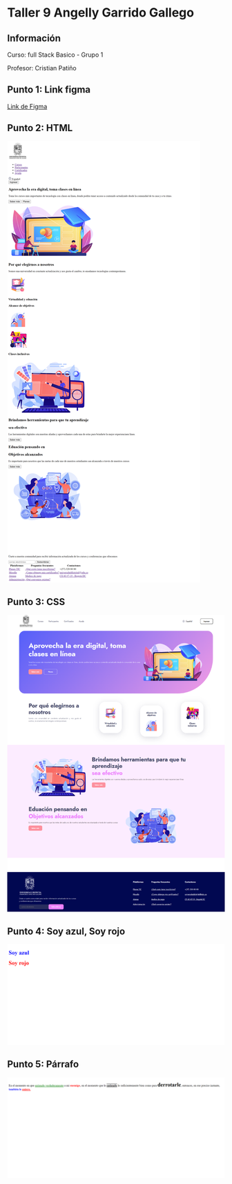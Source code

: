 <h1>Taller 9 Angelly Garrido Gallego</h1>

<h2> Información</h2>

<p>Curso: full Stack Basico - Grupo 1</p>
<p>Profesor: Cristian Patiño</p>

<h2> Punto 1: Link figma</h2>

<a href="https://www.figma.com/file/yR4GczimRmo6RArjQhjfJn/Figma-Project-Angelly?type=design&node-id=0%3A1&mode=design&t=lFM1ZAmxqLs8RpL2-1" target="_blank">Link de Figma</a>

<h2>Punto 2: HTML</h2>
<img src="./public/images/html.png" alt="html">
<h2>Punto 3: CSS </h2>
<img src="./public/images/css.png" alt="css">
<h2>Punto 4: Soy azul, Soy rojo</h2>
<img src="./public/images/punto4.png" alt="punto4">
<h2>Punto 5: Párrafo</h2>
<img src="./public/images/punto5.png" alt="punto5">